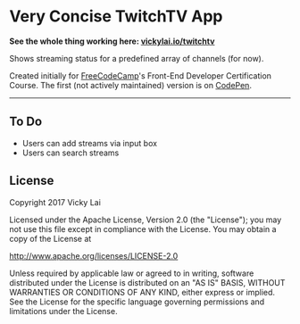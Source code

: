 # Very Concise TwitchTV App

**See the whole thing working here: [vickylai.io/twitchtv](http://vickylai.io/twitchtv/)**

Shows streaming status for a predefined array of channels (for now).

Created initially for [FreeCodeCamp](https://www.freecodecamp.com/vickylaiio)'s Front-End Developer Certification Course. The first (not actively maintained) version is on [CodePen](http://codepen.io/vickylaiio/full/pPNYQB/).

***

## To Do
* Users can add streams via input box
* Users can search streams

## License

Copyright 2017 Vicky Lai

Licensed under the Apache License, Version 2.0 (the "License");
you may not use this file except in compliance with the License.
You may obtain a copy of the License at

http://www.apache.org/licenses/LICENSE-2.0

Unless required by applicable law or agreed to in writing, software
distributed under the License is distributed on an "AS IS" BASIS,
WITHOUT WARRANTIES OR CONDITIONS OF ANY KIND, either express or implied.
See the License for the specific language governing permissions and
limitations under the License.
